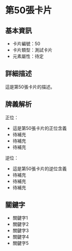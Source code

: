 # 第50張卡片

## 基本資訊
- 卡片編號：50
- 卡片類型：測試卡片
- 元素屬性：待定

## 詳細描述
這是第50張卡片的描述。

## 牌義解析
正位：
- 這是第50張卡片的正位含義
- 待補充
- 待補充
- 待補充

逆位：
- 這是第50張卡片的逆位含義
- 待補充
- 待補充
- 待補充

## 關鍵字
- 關鍵字1
- 關鍵字2
- 關鍵字3
- 關鍵字4
- 關鍵字5
